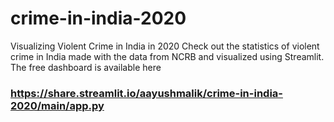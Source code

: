 # crime-in-india-2020
Visualizing Violent Crime in India in 2020
Check out the statistics of violent crime in India made with the data from NCRB and visualized using Streamlit. The free dashboard is available here 

### https://share.streamlit.io/aayushmalik/crime-in-india-2020/main/app.py
